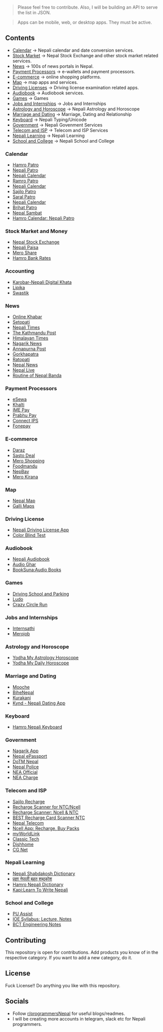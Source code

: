 > Please feel free to contribute. Also, I will be building an API to serve the list in JSON.

> Apps can be mobile, web, or desktop apps. They must be active.

## Contents
- [Calendar](#calendar) -> Nepali calendar and date conversion services.
- [Stock Market](#stock-market-and-money) -> Nepal Stock Exchange and other stock market related services.
- [News](#news) -> 100s of news portals in Nepal.
- [Payment Processors](#payment-processors) -> e-wallets and payment processors.
- [E-commerce](#e-commerce) -> online shopping platforms.
- [Map](#map) -> map apps and services.
- [Driving Licenses](#driving-license) -> Driving license examination related apps.
- [Audiobook](#audiobook) -> Audiobook services.
- [Games](#games) -> Games
- [Jobs and Internships](#jobs-and-internships) -> Jobs and Internships
- [Astrology and Horoscope](#astrology-and-horoscope) -> Nepali Astrology and Horoscope
- [Marriage and Dating](#marriage-and-dating)  -> Marriage, Dating and Relationship
- [Keyboard](#keyboard) -> Nepali Typing/Unicode
- [Government](#government) -> Nepali Govenment Services
- [Telecom and ISP](#telecom-and-isp) -> Telecom and ISP Services
- [Nepali Learning](#nepali-learning) -> Nepali Learning
- [School and College](#school-and-college) -> Nepali School and College

### Calendar
- [Hamro Patro](https://www.hamropatro.com/)
- [Nepali Patro](https://nepalipatro.com.np/)
- [Nepali Calendar](https://nepalicalendar.rat32.com/)
- [Ramro Patro](https://ramropatro.com/)
- [Nepali Calendar](https://play.google.com/store/apps/details?id=np.com.nareshmdr.nepalicalendar)
- [Sajilo Patro](https://play.google.com/store/apps/details?id=com.nayapatro)
- [Saral Patro](https://play.google.com/store/apps/details?id=com.saralapps.saralpatro)
- [Nepali Calendar](https://play.google.com/store/apps/details?id=np.com.joshisijan.nepali_calendar)
- [Brihat Patro](https://play.google.com/store/apps/details?id=com.nepaliyogi.brihatpatro)
- [Nepal Sambat](https://play.google.com/store/apps/details?id=com.spiralogics.nepalsambat)
- [Hamro Calendar: Nepali Patro](https://play.google.com/store/apps/details?id=com.ts.hamrocalendar)

### Stock Market and Money
- [Nepal Stock Exchange](https://www.nepalstock.com/)
- [Nepali Paisa](https://www.nepalipaisa.com/)
- [Mero Share](https://www.meroshare.cdsc.com.np/)
- [Hamro Bank Rates](https://play.google.com/store/apps/details?id=com.hamropatro.bankrates)

### Accounting
- [Karobar-Nepali Digital Khata](https://play.google.com/store/apps/details?id=com.bytecaretech.merokarobar)
- [Lipika](https://lipikasoftware.com/)
- [Swastik](https://hitechnepal.com.np/swastik-business-accounting-software.php)

### News
- [Online Khabar](https://www.onlinekhabar.com/)
- [Setopati](https://www.setopati.com/)
- [Nepali Times](https://www.nepalitimes.com/)
- [The Kathmandu Post](https://kathmandupost.com/)
- [Himalayan Times](https://thehimalayantimes.com/)
- [Nagarik News](https://nagariknews.nagariknetwork.com/)
- [Annapurna Post](https://annapurnapost.com/)
- [Gorkhapatra](https://gorkhapatraonline.com/)
- [Ratopati](https://ratopati.com/)
- [Nepal News](https://www.nepalnews.com/)
- [Nepal Live](https://www.nepallive.com/)
- [Routine of Nepal Banda](https://play.google.com/store/apps/details?id=com.ronb_app)

### Payment Processors
- [eSewa](https://esewa.com.np/)
- [Khalti](https://khalti.com/)
- [IME Pay](https://www.imepay.com.np/)
- [Prabhu Pay](https://prabhupay.com/)
- [Connect IPS](https://www.connectips.com/)
- [Fonepay](https://www.fonepay.com/)

### E-commerce
- [Daraz](https://www.daraz.com.np/)
- [Sasto Deal](https://www.sastodeal.com/)
- [Mero Shopping](https://www.meroshopping.com/)
- [Foodmandu](https://foodmandu.com/)
- [NepBay](https://www.nepbay.com/)
- [Mero Kirana](https://www.merokirana.com/)

### Map
- [Nepal Map](https://nepalmap.org/)
- [Galli Maps](https://gallimaps.com/)

### Driving License
- [Nepali Driving License App](https://play.google.com/store/apps/details?id=drivingexamnepal.app)
- [Color Blind Test](https://play.google.com/store/apps/details?id=com.thulotechnology.colorblind)

### Audiobook
- [Nepali Audiobook](https://nepaliaudiobook.com)
- [Audio Ghar](https://play.google.com/store/apps/details?id=com.audioghar.app)
- [BookSuna:Audio Books](https://play.google.com/store/apps/details?id=com.ngp.booksuna)

### Games
- [Driving School and Parking](https://play.google.com/store/apps/details?id=io.yarsa.games.nepaldrivinglicensetest)
- [Ludo](https://play.google.com/store/apps/details?id=io.yarsa.games.ludo)
- [Crazy Circle Run](https://m.apkpure.com/crazy-circle-run/com.karuwaapps.crazycircle)

### Jobs and Internships
- [Internsathi](https://internsathi.com)
- [Merojob](https://merojob.com/)

### Astrology and Horoscope
- [Yodha My Astrology Horoscope](https://play.google.com/store/apps/details?id=com.astroid.yodha.pro)
- [Yodha My Daily Horoscope](https://play.google.com/store/apps/details?id=com.yodhaapp.dailyhoroscope)

### Marriage and Dating
- [Mooche](https://app.mooche.co/)
- [BiheNepal](https://bihenepal.com/)
- [Kurakani](https://kurakani.net/)
- [Kynd - Nepali Dating App](https://www.kynddating.com/)

### Keyboard
- [Hamro Nepali Keyboard](https://play.google.com/store/apps/details?id=com.hamrokeyboard)

### Government
- [Nagarik App](https://play.google.com/store/apps/details?id=com.yajtech.nagarikapp)
- [Nepal ePassport](https://play.google.com/store/apps/details?id=com.dop.passport)
- [DoTM Nepal](https://play.google.com/store/apps/details?id=com.dotmnepal)
- [Nepal Police](https://play.google.com/store/apps/details?id=com.pathway.nepalpolice)
- [NEA Official](https://play.google.com/store/apps/details?id=com.nepalelectricityauthority.nea)
- [NEA Charge](https://play.google.com/store/apps/details?id=com.wanbangauto.neapower)

### Telecom and ISP
- [Sajilo Recharge](https://play.google.com/store/apps/details?id=np.com.ishandongol.sajilorecharge)
- [Recharge Scanner for NTC/Ncell](https://play.google.com/store/apps/details?id=np.com.rsubedi.ncellntcservices)
- [Recharge Scanner: Ncell & NTC](https://play.google.com/store/apps/details?id=com.nepdroid.NtcNcellServiceRemover)
- [BEST Recharge Card Scanner NTC](https://play.google.com/store/apps/details?id=com.susankya.ncellntcscan)
- [Nepal Telecom](https://play.google.com/store/apps/details?id=shirantech.android.nepaltelecom)
- [Ncell App: Recharge, Buy Packs](https://play.google.com/store/apps/details?id=com.mventus.ncell.activity)
- [myWorldLink](https://play.google.com/store/apps/details?id=np.com.worldlink.worldlinkapp)
- [Classic Tech](https://play.google.com/store/apps/details?id=com.classic.np.app)
- [Dishhome](https://play.google.com/store/apps/details?id=com.shirantech.dishhome)
- [CG Net](https://play.google.com/store/apps/details?id=np.com.cgnet.customerapp)

### Nepali Learning
- [Nepali Shabdakosh Dictionary](https://play.google.com/store/apps/details?id=com.nepalishabdakosh)
- [प्रज्ञा नेपाली बृहत् शब्दकोश](https://play.google.com/store/apps/details?id=np.com.naya.sabdakosh)
- [Hamro Nepali Dictionary](https://play.google.com/store/apps/details?id=com.hamropatro.dictionary)
- [Kapi:Learn To Write Nepali](https://play.google.com/store/apps/details?id=com.susonsapkota.kapi)

### School and College
- [PU Assist](https://play.google.com/store/apps/details?id=com.thesaugat.puassist)
- [IOE Syllabus: Lecture, Notes](https://play.google.com/store/apps/details?id=np.mks.ioesyllabus)
- [BCT Engineering Notes](https://bctengineeringnotes.blogspot.com/)


## Contributing
This repository is open for contributions. Add products you know of in the respective category. If you want to add a new category, do it.

## License
Fuck License!! Do anything you like with this repository.

## Socials
- Follow [r/programmersNepal](https://www.reddit.com/r/ProgrammersNepal/) for useful blogs/readmes.
- I will be creating more accounts in telegram, slack etc for Nepali programmers.
